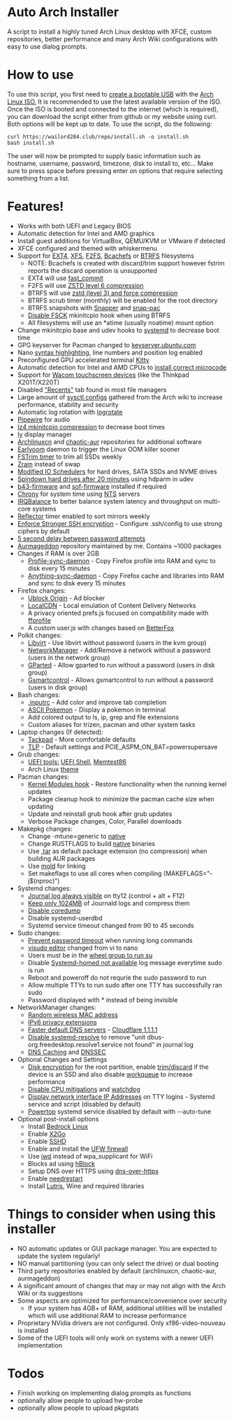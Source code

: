# Auto Arch Installer
A script to install a highly tuned Arch Linux desktop with XFCE, custom repositories, better performance and many Arch Wiki configurations with easy to use dialog prompts.

# How to use
To use this script, you first need to [create a bootable USB](https://www.howtogeek.com/howto/linux/create-a-bootable-ubuntu-usb-flash-drive-the-easy-way/) with the [Arch Linux ISO.](https://archlinux.org/download/) It is recommended to use the latest available version of the ISO. Once the ISO is booted and connected to the internet (which is required), you can download the script either from github or my website using curl. Both options will be kept up to date.
To use the script, do the following:
```
curl https://wailord284.club/repo/install.sh -o install.sh
bash install.sh
```
The user will now be prompted to supply basic information such as hostname, username, password, timezone, disk to install to, etc... Make sure to press space before pressing enter on options that require selecting something from a list.
# Features!
- Works with both UEFI and Legacy BIOS
- Automatic detection for Intel and AMD graphics
- Install guest additions for VirtualBox, QEMU/KVM or VMware if detected
- XFCE configured and themed with whiskermenu
- Support for [EXT4](https://wiki.archlinux.org/index.php/Ext4), [XFS](https://wiki.archlinux.org/index.php/XFS), [F2FS](https://wiki.archlinux.org/title/F2FS), [Bcachefs](https://wiki.archlinux.org/title/Bcachefs) or [BTRFS](https://wiki.archlinux.org/index.php/Btrfs) filesystems
    * NOTE: Bcachefs is created with discard/trim support however fstrim reports the discard operation is unsupported
    * EXT4 will use [fast_commit](https://wiki.archlinux.org/title/Ext4#Enabling_fast_commit)
    * F2FS will use [ZSTD level 6 compression](https://wiki.archlinux.org/title/F2FS#Compression)
    * BTRFS will use [zstd (level 3) and force compression](https://wiki.archlinux.org/index.php/Btrfs#Compression)
    * BTRFS scrub timer (monthly) will be enabled for the root directory
    * BTRFS snapshots with [Snapper](https://wiki.archlinux.org/title/Snapper) and [snap-pac](https://github.com/wesbarnett/snap-pac)
    * [Disable FSCK](https://wiki.archlinux.org/title/Improving_performance/Boot_process#Filesystem_mounts) mkinitcpio hook when using BTRFS
    * All filesystems will use an *atime (usually noatime) mount option
- Change mkinitcpio base and udev hooks to [systemd](https://wiki.archlinux.org/title/Improving_performance/Boot_process#Using_systemd_instead_of_busybox_on_early_init) to decrease boot time
- GPG keyserver for Pacman changed to [keyserver.ubuntu.com](https://keyserver.ubuntu.com/)
- Nano [syntax highlighting](https://github.com/scopatz/nanorc), line numbers and position log enabled
- Preconfigured GPU accelerated terminal [Kitty](https://sw.kovidgoyal.net/kitty/)
- Automatic detection for Intel and AMD CPUs to [install correct microcode](https://wiki.archlinux.org/index.php/Microcode#Installation)
- Support for [Wacom touchscreen devices](https://wiki.archlinux.org/title/Graphics_tablet#Through_Xorg.conf) (like the Thinkpad X201T/X220T)
- Disabled ["Recents"](https://alexcabal.com/disabling-gnomes-recently-used-file-list-the-better-way) tab found in most file managers
- Large amount of [sysctl configs](https://wiki.archlinux.org/index.php/Sysctl#Improving_performance) gathered from the Arch wiki to increase performance, stability and security
- Automatic log rotation with [logrotate](https://wiki.archlinux.org/title/Logrotate)
- [Pipewire](https://wiki.archlinux.org/title/PipeWire) for audio
- [lz4 mkinitcpio compression](https://wiki.archlinux.org/index.php/Mkinitcpio#COMPRESSION) to decrease boot times
- [ly](https://github.com/fairyglade/ly) display manager
- [Archlinuxcn](https://wiki.archlinux.org/index.php/Unofficial_user_repositories#archlinuxcn) and [chaotic-aur](https://wiki.archlinux.org/index.php/Unofficial_user_repositories#chaotic-aur) repositories for additional software
- [Earlyoom](https://github.com/rfjakob/earlyoom) daemon to trigger the Linux OOM killer sooner
- [FSTrim timer](https://wiki.archlinux.org/index.php/Solid_state_drive#Periodic_TRIM) to trim all SSDs weekly
- [Zram](https://aur.archlinux.org/packages/zramswap/) instead of swap
- [Modified IO Schedulers](https://wiki.archlinux.org/index.php/Improving_performance#Changing_I/O_scheduler) for hard drives, SATA SSDs and NVME drives
- [Spindown hard drives after 20 minutes](https://wiki.archlinux.org/index.php/Hdparm#Power_management_configuration) using hdparm in udev
- [b43-firmware](https://wireless.wiki.kernel.org/en/users/drivers/b43/firmware) and [sof-firmware](https://github.com/thesofproject/sof-bin/) installed if required
- [Chrony](https://wiki.archlinux.org/title/Chrony) for system time using [NTS](https://docs.ntpsec.org/latest/NTS-QuickStart.html) servers
- [IRQBalance](https://irqbalance.github.io/irqbalance/) to better balance system latency and throughput on multi-core systems
- [Reflector](https://wiki.archlinux.org/title/Reflector#systemd_timer) timer enabled to sort mirrors weekly
- [Enforce Stronger SSH encryption](https://www.sshaudit.com/hardening_guides.html) - Configure .ssh/config to use strong ciphers by default
- [5 second delay between password attempts](https://wiki.archlinux.org/title/Security#Enforce_a_delay_after_a_failed_login_attempt)
- [Aurmageddon](https://wailord284.club/) repository maintained by me. Contains ~1000 packages
- Changes if RAM is over 2GB
    * [Profile-sync-daemon](https://wiki.archlinux.org/index.php/Profile-sync-daemon) - Copy Firefox profile into RAM and sync to disk every 15 minutes
    * [Anything-sync-daemon](https://wiki.archlinux.org/title/Anything-sync-daemon) - Copy Firefox cache and libraries into RAM and sync to disk every 15 minutes
- Firefox changes:
    * [Ublock Origin](https://ublockorigin.com/) - Ad blocker
    * [LocalCDN](https://www.localcdn.org/) - Local emulation of Content Delivery Networks
    * A privacy oriented prefs.js focused on compatibility made with [ffprofile](https://ffprofile.com/)
    * A custom user.js with changes based on [BetterFox](https://github.com/yokoffing/Betterfox)
- Polkit changes:
    * [Libvirt](https://wiki.archlinux.org/title/Libvirt#Using_polkit) - Use libvirt without password (users in the kvm group)
    * [NetworkManager](https://wiki.archlinux.org/title/NetworkManager#Set_up_PolicyKit_permissions) - Add/Remove a network without a password (users in the network group)
    * [GParted](https://wiki.archlinux.org/title/Polkit#Authorization_rules) - Allow gparted to run without a password (users in disk group)
    * [Gsmartcontrol](https://gsmartcontrol.sourceforge.io/home/) - Allows gsmartcontrol to run without a password (users in disk group)
- Bash changes:
    * [.inputrc](https://wiki.archlinux.org/index.php/Readline#Faster_completion) - Add color and improve tab completion
    * [ASCII Pokemon](https://gitlab.com/phoneybadger/pokemon-colorscripts) - Display a pokemon in terminal
    * Add colored output to ls, ip, grep and file extensions
    * Custom aliases for trizen, pacman and other system tasks
- Laptop changes (If detected):
    * [Tackpad](https://github.com/wailord284/auto-arch/blob/master/configs/xorg/70-synaptics.conf) - More comfortable defaults
    * [TLP](https://wiki.archlinux.org/title/TLP) - Default settings and PCIE_ASPM_ON_BAT=powersupersave
- Grub changes:
    * [UEFI tools:](https://github.com/wailord284/auto-arch/tree/master/configs/grub/tools) [UEFI Shell](https://github.com/pbatard/UEFI-Shell), [Memtest86](https://memtest.org/)
    * Arch Linux [theme](https://github.com/fghibellini/arch-silence)
- Pacman changes:
    * [Kernel Modules hook](https://github.com/saber-nyan/kernel-modules-hook) - Restore functionality when the running kernel updates
    * Package cleanup hook to minimize the pacman cache size when updating
    * Update and reinstall grub hook after grub updates
    * Verbose Package changes, Color, Parallel downloads
- Makepkg changes:
    * Change -mtune=generic to [native](https://wiki.archlinux.org/index.php/Makepkg#Building_optimized_binaries)
    * Change RUSTFLAGS to build [native](https://wiki.archlinux.org/index.php/Makepkg#Building_optimized_binaries) binaries
    * Use [.tar](https://wiki.archlinux.org/index.php/Makepkg#Use_other_compression_algorithms) as default package extension (no compression) when building AUR packages
    * Use [mold](https://wiki.archlinux.org/title/Makepkg#Using_mold_linker) for linking
    * Set makeflags to use all cores when compiling (MAKEFLAGS="-j$(nproc)")
- Systemd changes:
    * [Journal log always visible](https://wiki.archlinux.org/index.php/Systemd/Journal#Forward_journald_to_/dev/tty12) on tty12 (control + alt + F12)
    * [Keep only 1024MB](https://wiki.archlinux.org/index.php/Systemd/Journal#Journal_size_limit) of Journald logs and compress them
    * [Disable coredump](https://wiki.archlinux.org/title/Core_dump#Using_systemd)
    * Disable systemd-userdbd
    * Systemd service timeout changed from 90 to 45 seconds
- Sudo changes:
    * [Prevent password timeout](https://wiki.archlinux.org/index.php/Sudo#Disable_password_prompt_timeout) when running long commands
    * [visudo editor](https://wiki.archlinux.org/index.php/Sudo#Using_visudo) changed from vi to nano
    * Users must be in the [wheel group to run su](https://wiki.archlinux.org/title/Su#su_and_wheel)
    * Disable [Systemd-homed not available](https://www.reddit.com/r/archlinux/comments/ie3cvj/pam_systemd_home_spamming_the_journal_everytime_i/) log message everytime sudo is run
    * Reboot and poweroff do not requrie the sudo password to run
    * Allow multiple TTYs to run sudo after one TTY has successfully ran sudo
    * Password displayed with * instead of being invisible
- NetworkManager changes:
    * [Random wireless MAC address](https://wiki.archlinux.org/index.php/NetworkManager#Configuring_MAC_address_randomization)
    * [IPv6 privacy extensions](https://wiki.archlinux.org/title/IPv6#NetworkManager)
    * [Faster default DNS servers](https://wiki.archlinux.org/index.php/NetworkManager#Setting_custom_global_DNS_servers) - [Cloudflare 1.1.1.1](https://1.1.1.1/)
    * [Disable systemd-resolve](https://wiki.archlinux.org/title/NetworkManager#Unit_dbus-org.freedesktop.resolve1.service_not_found) to remove "unit dbus-org.freedesktop.resolve1.service not found" in journal log
    * [DNS Caching](https://wiki.archlinux.org/title/NetworkManager#DNS_caching_and_conditional_forwarding) and [DNSSEC](https://wiki.archlinux.org/title/NetworkManager#DNSSEC)
- Optional Changes and Settings
    * [Disk encryption](https://wiki.archlinux.org/title/Dm-crypt/Encrypting_an_entire_system#LUKS_on_a_partition) for the root partition, enable [trim/discard](https://wiki.archlinux.org/title/Dm-crypt/Specialties#Discard/TRIM_support_for_solid_state_drives_(SSD)) if the device is an SSD and also disable [workqueue](https://wiki.archlinux.org/title/Dm-crypt/Specialties#Disable_workqueue_for_increased_solid_state_drive_(SSD)_performance) to increase performance
    * [Disable CPU mitigations](https://wiki.archlinux.org/title/Improving_performance#Turn_off_CPU_exploit_mitigations) and [watchdog](https://wiki.archlinux.org/title/Improving_performance#Watchdogs)
    * [Display network interface IP Addresses](https://github.com/wailord284/auto-arch/blob/main/configs/scripts/ttyinterfaces.sh) on TTY logins - Systemd service and script (disabled by default)
    * [Powertop](https://wiki.archlinux.org/title/Powertop#Apply_settings) systemd service disabled by default with --auto-tune
- Optional post-install options
    * Install [Bedrock Linux](https://bedrocklinux.org/)
    * Enable [X2Go](https://wiki.archlinux.org/title/X2Go)
    * Enable [SSHD](https://wiki.archlinux.org/title/OpenSSH#Daemon_management)
    * Enable and install the [UFW firewall](https://wiki.archlinux.org/title/Uncomplicated_Firewall#Installation)
    * Use [iwd](https://wiki.archlinux.org/title/NetworkManager#Using_iwd_as_the_Wi-Fi_backend) instead of wpa_supplicant for WiFi
    * Blocks ad using [hBlock](https://github.com/hectorm/hblock)
    * Setup DNS over HTTPS using [dns-over-https](https://wiki.archlinux.org/title/DNS-over-HTTPS)
    * Enable [needrestart](https://github.com/liske/needrestart)
    * Install [Lutris](https://wiki.archlinux.org/title/Gaming), Wine and required libraries

# Things to consider when using this installer
- NO automatic updates or GUI package manager. You are expected to update the system regularly!
- NO manual partitioning (you can only select the drive) or dual booting
- Third party repositories enabled by default (archlinuxcn, chaotic-aur, aurmageddon)
- A significant amount of changes that may or may not align with the Arch Wiki or its suggestions
- Some aspects are optimized for performance/convenience over security
    * If your system has 4GB+ of RAM, additional utilities will be installed which will use additional RAM to increase performance
- Proprietary NVidia drivers are not configured. Only xf86-video-nouveau is installed
- Some of the UEFI tools will only work on systems with a newer UEFI implementation

# Todos
 - Finish working on implementing dialog prompts as functions
 - optionally allow people to upload hw-probe
 - optionally allow people to upload pkgstats
